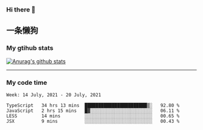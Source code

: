 ### Hi there 👋

## 一条懒狗
<!--
**kiss-me-quickly/kiss-me-quickly** is a ✨ _special_ ✨ repository because its `README.md` (this file) appears on your GitHub profile.

Here are some ideas to get you started:

- 🔭 I’m currently working on ...
- 🌱 I’m currently learning ...
- 👯 I’m looking to collaborate on ...
- 🤔 I’m looking for help with ...
- 💬 Ask me about ...
- 📫 How to reach me: ...
- 😄 Pronouns: ...
- ⚡ Fun fact: ...
-->


### My gtihub stats

[![Anurag's github stats](https://github-readme-stats.vercel.app/api?username=kiss-me-quickly)](https://github.com/anuraghazra/github-readme-stats)

***

### My code time

<!--START_SECTION:waka-->
```text
Week: 14 July, 2021 - 20 July, 2021

TypeScript   34 hrs 13 mins  ███████████████████████▒░   92.80 % 
JavaScript   2 hrs 15 mins   █▓░░░░░░░░░░░░░░░░░░░░░░░   06.11 % 
LESS         14 mins         ░░░░░░░░░░░░░░░░░░░░░░░░░   00.65 % 
JSX          9 mins          ░░░░░░░░░░░░░░░░░░░░░░░░░   00.43 % 
```
<!--END_SECTION:waka-->
